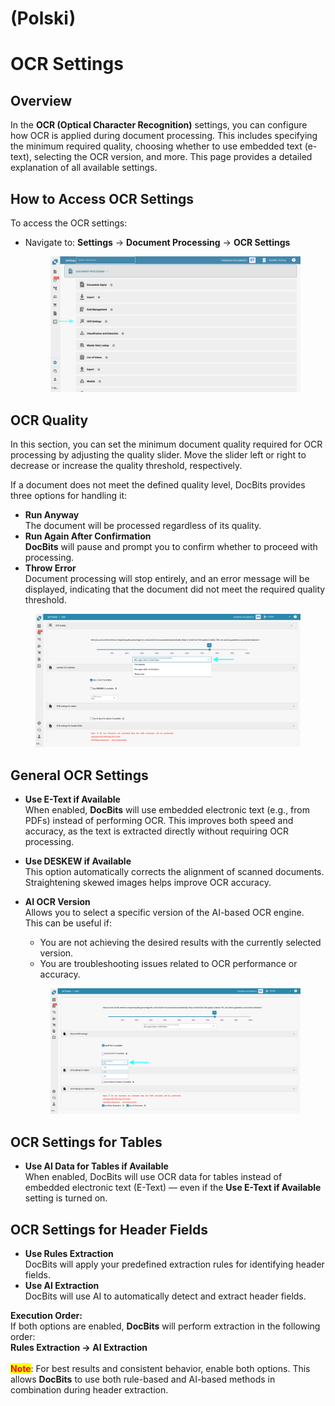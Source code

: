 
# (Polski)

# OCR Settings

## Overview

In the **OCR (Optical Character Recognition)** settings, you can configure how OCR is applied during document processing. This includes specifying the minimum required quality, choosing whether to use embedded text (e-text), selecting the OCR version, and more. This page provides a detailed explanation of all available settings.

## How to Access OCR Settings

To access the OCR settings:

*   Navigate to: **Settings** → **Document Processing** → **OCR Settings**

    <figure><img src="../../../.gitbook/assets/settings_ocr.png" alt=""><figcaption></figcaption></figure>

## OCR Quality

In this section, you can set the minimum document quality required for OCR processing by adjusting the quality slider. Move the slider left or right to decrease or increase the quality threshold, respectively.

If a document does not meet the defined quality level, DocBits provides three options for handling it:

* **Run Anyway**\
  The document will be processed regardless of its quality.
* **Run Again After Confirmation**\
  **DocBits** will pause and prompt you to confirm whether to proceed with processing.
* **Throw Error**\
  Document processing will stop entirely, and an error message will be displayed, indicating that the document did not meet the required quality threshold.

<figure><img src="../../../.gitbook/assets/ocr_settings_1.png" alt=""><figcaption></figcaption></figure>

## General OCR Settings

* **Use E-Text if Available**\
  When enabled, **DocBits** will use embedded electronic text (e.g., from PDFs) instead of performing OCR. This improves both speed and accuracy, as the text is extracted directly without requiring OCR processing.
* **Use DESKEW if Available**\
  This option automatically corrects the alignment of scanned documents. Straightening skewed images helps improve OCR accuracy.
*   **AI OCR Version**\
    Allows you to select a specific version of the AI-based OCR engine.\
    This can be useful if:

    * You are not achieving the desired results with the currently selected version.
    * You are troubleshooting issues related to OCR performance or accuracy.

    <figure><img src="../../../.gitbook/assets/ocr_settings_2.png" alt=""><figcaption></figcaption></figure>

## OCR Settings for Tables

* **Use AI Data for Tables if Available**\
  When enabled, DocBits will use OCR data for tables instead of embedded electronic text (E-Text) — even if the **Use E-Text if Available** setting is turned on.

## OCR Settings for Header Fields

* **Use Rules Extraction**\
  DocBits will apply your predefined extraction rules for identifying header fields.
* **Use AI Extraction**\
  DocBits will use AI to automatically detect and extract header fields.

**Execution Order:**\
If both options are enabled, **DocBits** will perform extraction in the following order:\
**Rules Extraction → AI Extraction**\
\
<mark style="color:red;">**Note**</mark>: For best results and consistent behavior, enable both options. This allows **DocBits** to use both rule-based and AI-based methods in combination during header extraction.
